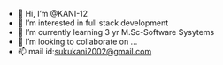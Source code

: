 - 👋 Hi, I’m @KANI-12
- 👀 I’m interested in full stack development
- 🌱 I’m currently learning 3 yr M.Sc-Software Sysytems
- 💞️ I’m looking to collaborate on ...
- 📫 mail id:sukukani2002@gmail.com


<!---
KANI-12/KANI-12 is a ✨ special ✨ repository because its `README.md` (this file) appears on your GitHub profile.
You can click the Preview link to take a look at your changes.
--->
